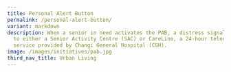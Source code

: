 ```yaml
---
title: Personal Alert Button
permalink: /personal-alert-button/
variant: markdown
description: When a senior in need activates the PAB, a distress signal is sent
  to either a Senior Activity Centre (SAC) or CareLine, a 24-hour telecare
  service provided by Changi General Hospital (CGH).
image: /images/initiatives/pab.jpg
third_nav_title: Urban Living
---
```

